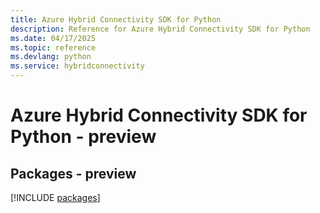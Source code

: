 ```yaml
---
title: Azure Hybrid Connectivity SDK for Python
description: Reference for Azure Hybrid Connectivity SDK for Python
ms.date: 04/17/2025
ms.topic: reference
ms.devlang: python
ms.service: hybridconnectivity
---
```

# Azure Hybrid Connectivity SDK for Python - preview
## Packages - preview
[!INCLUDE [packages](hybrid-connectivity-index.md)]